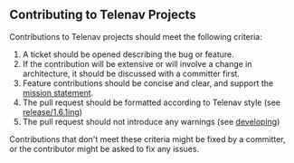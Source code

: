 ## Contributing to Telenav Projects

Contributions to Telenav projects should meet the following criteria:

1. A ticket should be opened describing the bug or feature.
2. If the contribution will be extensive or will involve a change in architecture, it should be discussed with a committer first.
3. Feature contributions should be concise and clear, and support the [mission statement](README.md).
4. The pull request should be formatted according to Telenav style (see [release/1.6.1ing](https://github.com/Telenav/telenav-build/blob/release/current/documentation/developing.md))   <!-- [cactus.replacement-branch-name] -->
5. The pull request should not introduce any warnings (see [developing](https://github.com/Telenav/telenav-build/blob/release/current/documentation/developing.md))

Contributions that don't meet these criteria might be fixed by a committer, or the contributor might be asked to fix any issues.
